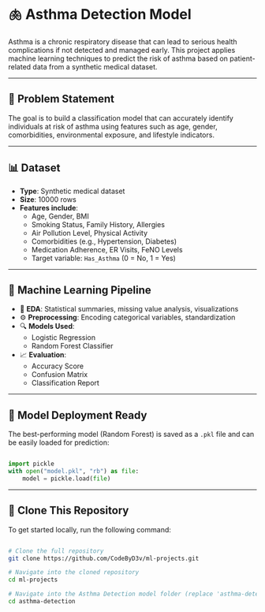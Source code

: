 # 🫁 Asthma Detection Model

Asthma is a chronic respiratory disease that can lead to serious health complications if not detected and managed early. This project applies machine learning techniques to predict the risk of asthma based on patient-related data from a synthetic medical dataset.

---

## 📌 Problem Statement

The goal is to build a classification model that can accurately identify individuals at risk of asthma using features such as age, gender, comorbidities, environmental exposure, and lifestyle indicators.

---

## 📊 Dataset

- **Type**: Synthetic medical dataset
- **Size**: 10000 rows
- **Features include**:
  - Age, Gender, BMI
  - Smoking Status, Family History, Allergies
  - Air Pollution Level, Physical Activity
  - Comorbidities (e.g., Hypertension, Diabetes)
  - Medication Adherence, ER Visits, FeNO Levels
  - Target variable: `Has_Asthma` (0 = No, 1 = Yes)

---

## 🧠 Machine Learning Pipeline

- 📌 **EDA**: Statistical summaries, missing value analysis, visualizations
- ⚙️ **Preprocessing**: Encoding categorical variables, standardization
- 🔍 **Models Used**:
  - Logistic Regression
  - Random Forest Classifier
- 📈 **Evaluation**:
  - Accuracy Score
  - Confusion Matrix
  - Classification Report

---

## 💾 Model Deployment Ready

The best-performing model (Random Forest) is saved as a `.pkl` file and can be easily loaded for prediction:

```python

import pickle
with open("model.pkl", "rb") as file:
    model = pickle.load(file) 

```

---

## 🔧 Clone This Repository

To get started locally, run the following command:

``` bash

# Clone the full repository
git clone https://github.com/CodeByD3v/ml-projects.git

# Navigate into the cloned repository
cd ml-projects

# Navigate into the Asthma Detection model folder (replace 'asthma-detection' with the actual folder name if different)
cd asthma-detection

```
